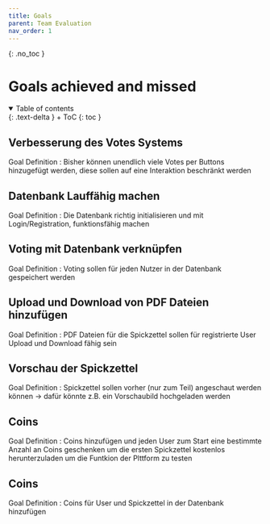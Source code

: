 ```yaml
---
title: Goals
parent: Team Evaluation
nav_order: 1
---
```


{: .no_toc }
# Goals achieved and missed

<details open markdown="block">
{: .text-delta }
<summary>Table of contents</summary>
+ ToC
{: toc }
</details>

## Verbesserung des Votes Systems

Goal Definition
: Bisher können unendlich viele Votes per Buttons hinzugefügt werden, diese sollen auf eine Interaktion beschränkt werden

## Datenbank Lauffähig machen

Goal Definition
: Die Datenbank richtig initialisieren und mit Login/Registration, funktionsfähig machen

## Voting mit Datenbank verknüpfen

Goal Definition
: Voting sollen für jeden Nutzer in der Datenbank gespeichert werden

## Upload und Download von PDF Dateien hinzufügen

Goal Definition
: PDF Dateien für die Spickzettel sollen für registrierte User Upload und Download fähig sein

## Vorschau der Spickzettel

Goal Definition
: Spickzettel sollen vorher (nur zum Teil) angeschaut werden können -> dafür könnte z.B. ein Vorschaubild hochgeladen werden

## Coins

Goal Definition
: Coins hinzufügen und jeden User zum Start eine bestimmte Anzahl an Coins geschenken um die ersten Spickzettel kostenlos herunterzuladen um die Funtkion der Plttform zu testen

## Coins

Goal Definition
: Coins für User und Spickzettel in der Datenbank hinzufügen